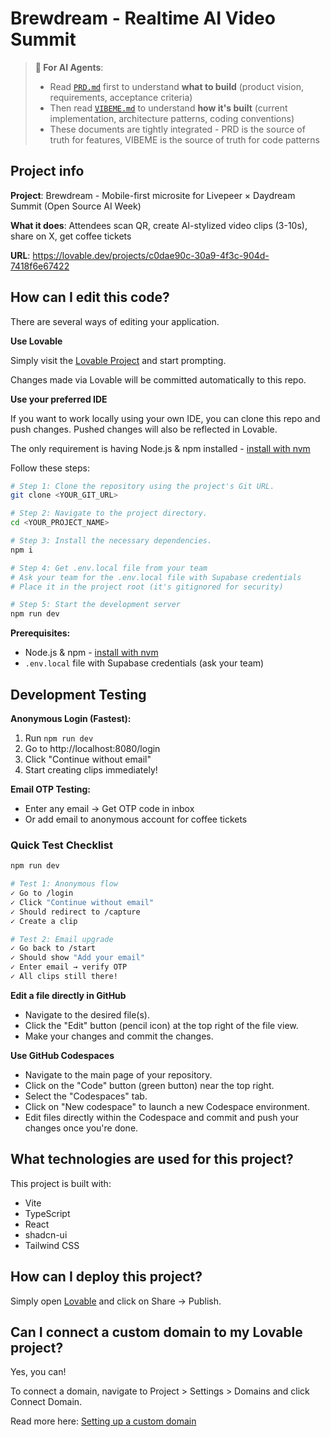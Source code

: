 # Brewdream - Realtime AI Video Summit

> **🤖 For AI Agents**:
> - Read [`PRD.md`](./PRD.md) first to understand **what to build** (product vision, requirements, acceptance criteria)
> - Then read [`VIBEME.md`](./VIBEME.md) to understand **how it's built** (current implementation, architecture patterns, coding conventions)
> - These documents are tightly integrated - PRD is the source of truth for features, VIBEME is the source of truth for code patterns

## Project info

**Project**: Brewdream - Mobile-first microsite for Livepeer × Daydream Summit (Open Source AI Week)

**What it does**: Attendees scan QR, create AI-stylized video clips (3-10s), share on X, get coffee tickets

**URL**: https://lovable.dev/projects/c0dae90c-30a9-4f3c-904d-7418f6e67422

## How can I edit this code?

There are several ways of editing your application.

**Use Lovable**

Simply visit the [Lovable Project](https://lovable.dev/projects/c0dae90c-30a9-4f3c-904d-7418f6e67422) and start prompting.

Changes made via Lovable will be committed automatically to this repo.

**Use your preferred IDE**

If you want to work locally using your own IDE, you can clone this repo and push changes. Pushed changes will also be reflected in Lovable.

The only requirement is having Node.js & npm installed - [install with nvm](https://github.com/nvm-sh/nvm#installing-and-updating)

Follow these steps:

```sh
# Step 1: Clone the repository using the project's Git URL.
git clone <YOUR_GIT_URL>

# Step 2: Navigate to the project directory.
cd <YOUR_PROJECT_NAME>

# Step 3: Install the necessary dependencies.
npm i

# Step 4: Get .env.local file from your team
# Ask your team for the .env.local file with Supabase credentials
# Place it in the project root (it's gitignored for security)

# Step 5: Start the development server
npm run dev
```

**Prerequisites:**
- Node.js & npm - [install with nvm](https://github.com/nvm-sh/nvm#installing-and-updating)
- `.env.local` file with Supabase credentials (ask your team)

## Development Testing

**Anonymous Login (Fastest):**
1. Run `npm run dev`
2. Go to http://localhost:8080/login
3. Click "Continue without email"
4. Start creating clips immediately!

**Email OTP Testing:**
- Enter any email → Get OTP code in inbox
- Or add email to anonymous account for coffee tickets

### Quick Test Checklist

```bash
npm run dev

# Test 1: Anonymous flow
✓ Go to /login
✓ Click "Continue without email"
✓ Should redirect to /capture
✓ Create a clip

# Test 2: Email upgrade
✓ Go back to /start
✓ Should show "Add your email"
✓ Enter email → verify OTP
✓ All clips still there!
```

**Edit a file directly in GitHub**

- Navigate to the desired file(s).
- Click the "Edit" button (pencil icon) at the top right of the file view.
- Make your changes and commit the changes.

**Use GitHub Codespaces**

- Navigate to the main page of your repository.
- Click on the "Code" button (green button) near the top right.
- Select the "Codespaces" tab.
- Click on "New codespace" to launch a new Codespace environment.
- Edit files directly within the Codespace and commit and push your changes once you're done.

## What technologies are used for this project?

This project is built with:

- Vite
- TypeScript
- React
- shadcn-ui
- Tailwind CSS

## How can I deploy this project?

Simply open [Lovable](https://lovable.dev/projects/c0dae90c-30a9-4f3c-904d-7418f6e67422) and click on Share -> Publish.

## Can I connect a custom domain to my Lovable project?

Yes, you can!

To connect a domain, navigate to Project > Settings > Domains and click Connect Domain.

Read more here: [Setting up a custom domain](https://docs.lovable.dev/features/custom-domain#custom-domain)
